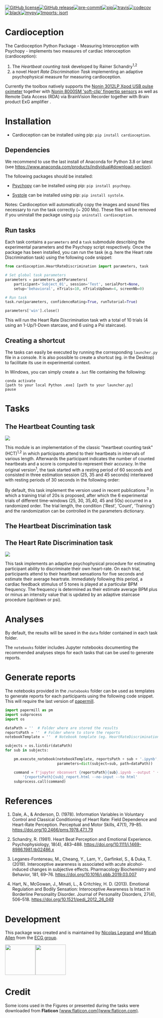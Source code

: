 [![GitHub license](https://img.shields.io/github/license/embodied-computation-group/Cardioception)](https://github.com/embodied-computation-group/Cardioception/blob/master/LICENSE)[![GitHub release](https://img.shields.io/github/release/embodied-computation-group/Cardioception)](https://GitHub.com/embodied-computation-group/Cardioception/releases/)[![pre-commit](https://img.shields.io/badge/pre--commit-enabled-brightgreen?logo=pre-commit&logoColor=white)](https://github.com/pre-commit/pre-commit)[![pip](https://badge.fury.io/py/cardioception.svg)](https://badge.fury.io/py/metadPy)[![travis](https://travis-ci.com/embodied-computation-group/Cardioception.svg?branch=master)](https://travis-ci.com/embodied-computation-group/Cardioception)[![codecov](https://codecov.io/gh/embodied-computation-group/Cardioception/branch/master/graph/badge.svg)](https://codecov.io/gh/embodied-computation-group/Cardioception)[![black](https://img.shields.io/badge/code%20style-black-000000.svg)](https://github.com/psf/black)[![mypy](http://www.mypy-lang.org/static/mypy_badge.svg)](http://mypy-lang.org/)[![Imports: isort](https://img.shields.io/badge/%20imports-isort-%231674b1?style=flat&labelColor=ef8336)](https://pycqa.github.io/isort/)


# Cardioception

The Cardioception Python Package - Measuring Interoception with Psychopy - implements two measures of cardiac interoception (cardioception):
1. The *Heartbeat counting task* developed by Rainer Schandry<sup>1,2</sup>
2. a novel *Heart Rate Discrimination Task* implementing an adaptive psychophysical measure for measuring cardioception.

Currently the toolbox natively supports the [Nonin 3012LP Xpod USB pulse oximeter](https://www.nonin.com/products/xpod/) together with [Nonin 8000SM 'soft-clip' fingertip sensors](https://www.nonin.com/products/8000s/) as well as Remote Data Access (RDA) via BrainVision Recorder together with Brain product ExG amplifier [](https://www.brainproducts.com/>).

# Installation

* Cardioception can be installed using pip:
  `pip install cardioception`.

## Dependencies

We recommend to use the last install of Anaconda for Python 3.8 or latest (see https://www.anaconda.com/products/individual#download-section).

The following packages should be installed:

* [Psychopy](https://www.psychopy.org/) can be installed using pip:
  `pip install psychopy`.

* [Systole](https://systole-docs.github.io/) can be installed using pip:
  `pip install systole`.

Notes: Cardioception will automatically copy the images and sound files necessary to run the task correctly (~ 200 Mo). These files will be removed if you uninstall the package using `pip uninstall cardioception`.

## Run tasks

Each task contains a `parameters` and a `task` submodule describing the experimental parameters and the Psychopy script respectively. Once the package has been installed, you can run the task (e.g. here the Heart rate Discrimination task) using the following code snippet:

```python
from cardioception.HeartRateDiscrimination import parameters, task

# Set global task parameters
parameters = parameters.getParameters(
    participant='Subject_01', session='Test', serialPort=None,
    setup='behavioral', nTrials=10, nTrialsUpDown=4, screenNb=0)

# Run task
task.run(parameters, confidenceRating=True, runTutorial=True)

parameters['win'].close()
```

This will run the Heart Rate Discrimination task wth a total of 10 trials (4 using an 1-Up/1-Down starcase, and 6 using a Psi staircase).
## Creating a shortcut

The tasks can easily be executed by running the corresponding `launcher.py` file in a console. It is also possible to create a shortcut (eg. in the Desktop) to facilitate its use in experimental context.

In Windows, you can simply create a `.bat` file containing the following:

```
conda activate
[path to your local Python .exe] [path to your launcher.py]
pause
```

# Tasks

## The Heartbeat Counting task

<img src= "images/HeartBeatCounting.png">

This module is an implementation of the classic "heartbeat counting task" (HCT)<sup>1,2</sup> in which participants attend to their heartbeats in intervals of various length. Afterwards the participant indicates the number of counted heartbeats and a score is computed to represent their accuracy. In the original version<sup>1</sup>, the task started with a resting period of 60 seconds and consisted in three estimation session (25, 35 and 45 seconds) interleaved with resting periods of 30 seconds in the following order:

By default, this task implement the version used in recent publications <sup>3</sup> in which a training trial of 20s is proposed, after which the 6 experimental trials of different time-windows (25, 30, 35,40, 45 and 50s) occurred in a randomized order. The trial length, the condition ('Rest', 'Count', 'Training') and the randomization can be controlled in the parameters dictionary.


## The Heartbeat Discrimination task


## The Heart Rate Discrimination task

<img src= "images/HeartRateDiscrimination.png">

This task implements an adaptive psychophysical procedure for estimating participant ability to discriminate their own heart-rate. On each trial, participants attend to their heartbeat sensations for five seconds and estimate their average heartrate. Immediately following this period, a cardiac feedback stimulus of 5 tones is played at a particular BPM frequency. The frequency is determined as their estimate average BPM plus or minus an intensity value that is updated by an adaptive staircase procedure (up/down or psi).

# Analyses

By default, the results will be saved in the `data` folder contained in each task folder.

The `notebooks` folder includes Jupyter notebooks documenting the recommended analyses steps for each tasks that can be used to generate reports.

# Generate reports

The notebooks provided in the `/notebooks` folder can be used as templates to generate reports for each participants using the following code snippet. This will require the last version of [papermill](https://papermill.readthedocs.io/en/latest/).

```python
import papermill as pm
import subprocess
import os

dataPath = ''  # Folder where are stored the results
reportsPath = ''  # Folder where to store the reports
notebookTemplate = ''  # Notebook template (eg. HeartRateDiscrimination.ipynb)

subjects = os.listdir(dataPath)
for sub in subjects:

    pm.execute_notebook(notebookTemplate, reportsPath + sub + '.ipynb',
                        parameters=dict(subject=sub, path=dataPath))

    command = f'jupyter nbconvert {reportsPath}{sub}.ipynb --output ' + \
        '{reportsPath}{sub}_report.html --no-input --to html'
    subprocess.call(command)
```

# References

1. Dale, A., & Anderson, D. (1978). Information Variables in Voluntary Control and Classical Conditioning of Heart Rate: Field Dependence and Heart-Rate Perception. Perceptual and Motor Skills, 47(1), 79–85. https://doi.org/10.2466/pms.1978.47.1.79

2. Schandry, R. (1981). Heart Beat Perception and Emotional Experience. Psychophysiology, 18(4), 483–488. https://doi.org/10.1111/j.1469-8986.1981.tb02486.x

3. Leganes-Fonteneau, M., Cheang, Y., Lam, Y., Garfinkel, S., & Duka, T. (2019). Interoceptive awareness is associated with acute alcohol-induced changes in subjective effects. Pharmacology Biochemistry and Behavior, 181, 69–76. https://doi.org/10.1016/j.pbb.2019.03.007

4. Hart, N., McGowan, J., Minati, L., & Critchley, H. D. (2013). Emotional Regulation and Bodily Sensation: Interoceptive Awareness Is Intact in Borderline Personality Disorder. Journal of Personality Disorders, 27(4), 506–518. https://doi.org/10.1521/pedi_2012_26_049

# Development
This package was created and is maintained by [Nicolas Legrand](https://legrandnico.github.io/) and [Micah Allen](https://micahallen.org/) from the [ECG group](https://the-ecg.org/).

<img src = "images/LabLogo.png" height ="100"><img src = "images/AU.png" height ="100">

# Credit
Some icons used in the Figures or presented during the tasks were downloaded from **Flaticon** [www.flaticon.com](www.flaticon.com).
